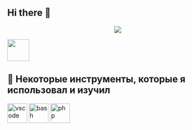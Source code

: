## Hi there 👋
<p align="center"> 
  <img src="https://capsule-render.vercel.app/api?text=Hello!🌱&animation=fadeIn&type=waving&color=gradient&height=100"/> 
</p>

<a href=" https://www.instagram.com/thepiyushmalhotra/ ">   <img height="50" src=" https://user-images.githubusercontent.com/46517096/166974368-9798f39f-1f46-499c-b14e-81f0a3f83a06.png "/> </a>
<h2> 🚀 Некоторые инструменты, которые я использовал и изучил</h2> 
<p align="left"> 
<img src=" https://cdn.jsdelivr.net/gh/devicons/devicon/icons/vscode/vscode-original.svg " alt="vscode" width="45" height="45"/> <img src= " https://cdn.jsdelivr.net/gh/devicons/devicon/icons/bash/bash-original.svg " alt="bash" width ="45" height="45"/> <img 
src=" https://cdn.jsdelivr.net/gh/devicons/devicon/icons/php/php-original.svg " alt="php" width="45" height="45"/> </p>

<!--
**darlenerybe/darlenerybe** is a ✨ _special_ ✨ repository because its `README.md` (this file) appears on your GitHub profile.

Here are some ideas to get you started:

- 🔭 I’m currently working on ...
- 🌱 I’m currently learning ...
- 👯 I’m looking to collaborate on ...
- 🤔 I’m looking for help with ...
- 💬 Ask me about ...
- 📫 How to reach me: ...
- 😄 Pronouns: ...
- ⚡ Fun fact: ...
-->
